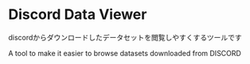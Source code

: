 # Discord Data Viewer

discordからダウンロードしたデータセットを閲覧しやすくするツールです

A tool to make it easier to browse datasets downloaded from DISCORD
